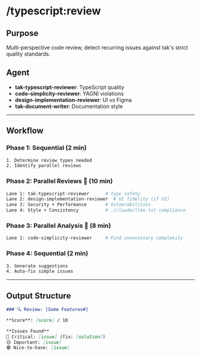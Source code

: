# /typescript:review 

## Purpose
Multi-perspective code review, detect recurring issues against tak's strict quality standards.

## Agent
- **tak-typescript-reviewer**: TypeScript quality
- **code-simplicity-reviewer**: YAGNI violations
- **design-implementation-reviewer**: UI vs Figma
- **tak-document-writer**: Documentation style

---

## Workflow

### Phase 1: Sequential (2 min)
```bash
1. Determine review types needed
2. Identify parallel reviews
```

### Phase 2: Parallel Reviews 🔀 (10 min)
```bash
Lane 1: tak-typescript-reviewer      # Type safety
Lane 2: design-implementation-reviewer  # UI fidelity (if UI)
Lane 3: Security + Performance       # Vulnerabilities
Lane 4: Style + Consistency          # ./claude/llms.txt compliance
```

### Phase 3: Parallel Analysis 🔀 (8 min)
```bash
Lane 1: code-simplicity-reviewer     # Find unnecessary complexity
```

### Phase 4: Sequential (2 min)
```bash
3. Generate suggestions
4. Auto-fix simple issues
```

---

## Output Structure

```markdown
### 🔍 Review: [Some Features#]

**Score**: [score] / 10

**Issues Found**
🔴 Critical: [issue] (fix: [solution])
🟡 Important: [issue]
🟢 Nice-to-have: [issue]
```

